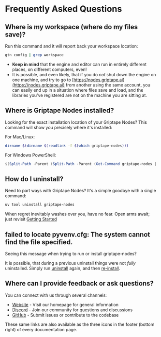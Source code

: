 # Frequently Asked Questions

## Where is my workspace (where do my files save)?

Run this command and it will report back your workspace location:

```bash
gtn config | grep workspace
```

- **Keep in mind** that the engine and editor can run in entirely different places, on different computers, even!
- It is possible, and even likely, that if you do _not_ shut down the engine on one machine, and try to go to [https://nodes.griptape.ai](https://nodes.griptape.ai) from another using the same account, you can easily end up in a situation where files save and load, and the libraries you've registered are not on the machine you are sitting at.

## Where is Griptape Nodes installed?

Looking for the exact installation location of your Griptape Nodes? This command will show you precisely where it's installed:

For Mac/Linux:

```bash
dirname $(dirname $(readlink -f $(which griptape-nodes)))
```

For Windows PowerShell:

```powershell
$(Split-Path -Parent (Split-Path -Parent (Get-Command griptape-nodes | Select-Object -ExpandProperty Source)))
```

<a id="uninstall"></a>

## How do I uninstall?

Need to part ways with Griptape Nodes? It's a simple goodbye with a single command:

```bash
uv tool uninstall griptape-nodes
```

When regret inevitably washes over you, have no fear. Open arms await; just revisit [Getting Started](getting_started.md)

## failed to locate pyvenv.cfg: The system cannot find the file specified.

Seeing this message when trying to run or install griptape-nodes?

It is possible, that during a previous uninstall things were not _fully_ uninstalled. Simply run [uninstall](#uninstall) again, and then [re-install](getting_started.md).

## Where can I provide feedback or ask questions?

You can connect with us through several channels:

- [Website](https://www.griptape.ai) - Visit our homepage for general information
- [Discord](https://discord.gg/gnWRz88eym) - Join our community for questions and discussions
- [GitHub](https://github.com/griptape-ai/griptape-nodes) - Submit issues or contribute to the codebase

These same links are also available as the three icons in the footer (bottom right) of every documentation page.
